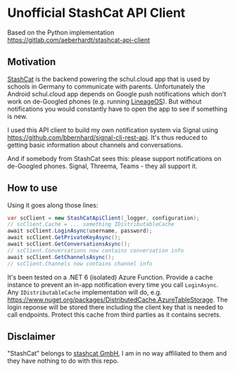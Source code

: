 # Unofficial StashCat API Client

Based on the Python implementation <https://gitlab.com/aeberhardt/stashcat-api-client>

## Motivation

[StashCat](https://stashcat.com/en/) is the backend powering the schul.cloud app that is used by schools in Germany to communicate with parents. Unfortunately the Android schul.cloud app depends on Google push notifications which don't work on de-Googled phones (e.g. running [LineageOS](https://lineageos.org/)). But without notifications you would constantly have to open the app to see if something is new.

I used this API client to build my own notification system via Signal using <https://github.com/bbernhard/signal-cli-rest-api>. It's thus reduced to getting basic information about channels and conversations.

And if somebody from StashCat sees this: please support notifications on de-Googled phones. Signal, Threema, Teams - they all support it.

## How to use

Using it goes along those lines:

```csharp
var scClient = new StashCatApiClient(_logger, configuration);
// scClient.Cache = ... something IDistributableCache
await scClient.LoginAsync(username, password);
await scClient.GetPrivateKeyAsync();
await scClient.GetConversationsAsync();
// scClient.Conversations now contains conversation info
await scClient.GetChannelsAsync();
// scClient.Channels now contains channel info
```

It's been tested on a .NET 6 (isolated) Azure Function. Provide a cache instance to prevent an in-app notification every time you call `LoginAsync`. Any `IDistributableCache` implementation will do, e.g. <https://www.nuget.org/packages/DistributedCache.AzureTableStorage>. The login reponse will be stored there including the client key that is needed to call endpoints. Protect this cache from third parties as it contains secrets.

## Disclaimer

"StashCat" belongs to [stashcat GmbH](https://stashcat.com/en/legal-notice/), I am in no way affiliated to them and they have nothing to do with this repo.
